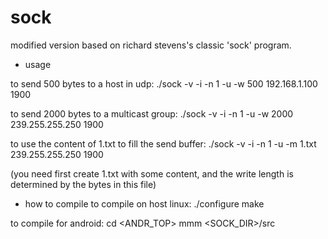 # sock
modified version based on richard stevens's classic 'sock' program.

* usage

to send 500 bytes to a host in udp:
./sock -v -i -n 1 -u -w 500 192.168.1.100 1900

to send 2000 bytes to a multicast group:
./sock -v -i -n 1 -u -w 2000 239.255.255.250 1900

to use the content of 1.txt to fill the send buffer:
./sock -v -i -n 1 -u -m 1.txt 239.255.255.250 1900 

(you need first create 1.txt with some content, and 
the write length is determined by the bytes in this file)

* how to compile
to compile on host linux:
./configure
make

to compile for android:
cd <ANDR_TOP>
mmm <SOCK_DIR>/src
